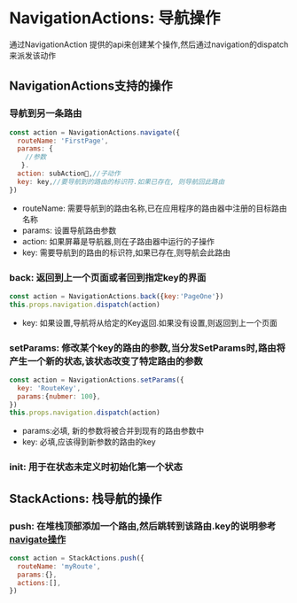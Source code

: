 # NavigationActions: 导航操作

通过NavigationAction 提供的api来创建某个操作,然后通过navigation的dispatch来派发该动作

## NavigationActions支持的操作

###  <h3 id='navigate'>导航到另一条路由</h3>

```JavaScript
const action = NavigationActions.navigate({
  routeName: 'FirstPage',
  params: {
    //参数
   }.
  action: subAction,//子动作
  key: key,//要导航到的路由的标识符.如果已存在, 则导航回此路由
})
```

* routeName: 需要导航到的路由名称,已在应用程序的路由器中注册的目标路由名称
* params: 设置导航路由参数
* action: 如果屏幕是导航器,则在子路由器中运行的子操作
* key: 需要导航到的路由的标识符,如果已存在,则导航会此路由

### back: 返回到上一个页面或者回到指定key的界面

```JavaScript
const action = NavigationActions.back({key:'PageOne'})
this.props.navigation.dispatch(action)
```

* key: 如果设置,导航将从给定的Key返回.如果没有设置,则返回到上一个页面

### setParams: 修改某个key的路由的参数,当分发SetParams时,路由将产生一个新的状态,该状态改变了特定路由的参数

```JavaScript
const action = NavigationActions.setParams({
  key: 'RouteKey',
  params:{nubmer: 100},
})
this.props.navigation.dispatch(action)
```

* params:必填, 新的参数将被合并到现有的路由参数中
* key: 必填,应该得到新参数的路由的key

### init: 用于在状态未定义时初始化第一个状态

## StackActions: 栈导航的操作

### push: 在堆栈顶部添加一个路由,然后跳转到该路由.key的说明参考 [navigate操作](#navigate)

```JavaScript
const action = StackActions.push({
  routeName: 'myRoute',
  params:{},
  actions:[],
})
```
